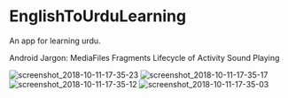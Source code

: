# EnglishToUrduLearning
An app for learning urdu.

Android Jargon:
  MediaFiles
  Fragments
  Lifecycle of Activity
  Sound Playing
  
![screenshot_2018-10-11-17-35-23](https://user-images.githubusercontent.com/43717814/46805933-bec62f00-cd7f-11e8-9eb0-6ab3c96528a6.png)
![screenshot_2018-10-11-17-35-17](https://user-images.githubusercontent.com/43717814/46805935-bf5ec580-cd7f-11e8-8eae-aa45dd25ca03.png)
![screenshot_2018-10-11-17-35-12](https://user-images.githubusercontent.com/43717814/46805936-bf5ec580-cd7f-11e8-8bcb-4cdb83fd42ef.png)
![screenshot_2018-10-11-17-35-03](https://user-images.githubusercontent.com/43717814/46805938-bf5ec580-cd7f-11e8-8074-6d0ee28f10ee.png)

